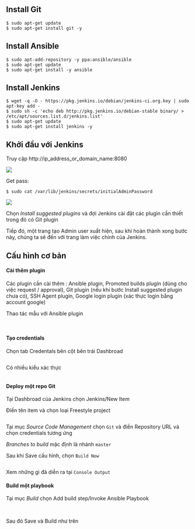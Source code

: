 ## Install Git 

	$ sudo apt-get update
	$ sudo apt-get install git -y
	
## Install Ansible

	$ sudo apt-add-repository -y ppa:ansible/ansible
	$ sudo apt-get update
	$ sudo apt-get install -y ansible 
	
## Install Jenkins 

	$ wget -q -O - https://pkg.jenkins.io/debian/jenkins-ci.org.key | sudo apt-key add -
	$ sudo sh -c 'echo deb http://pkg.jenkins.io/debian-stable binary/ > /etc/apt/sources.list.d/jenkins.list'
	$ sudo apt-get update
	$ sudo apt-get install jenkins -y
	
## Khởi đầu với Jenkins 

Truy cập http://ip_address_or_domain_name:8080

<img src="https://assets.digitalocean.com/articles/jenkins-install-ubuntu-1604/unlock-jenkins.png">

Get pass: 
	
	$ sudo cat /var/lib/jenkins/secrets/initialAdminPassword
	
<img src="https://assets.digitalocean.com/articles/jenkins-install-ubuntu-1604/jenkins-customize.png">

Chọn *Install suggested plugins* và đợi Jenkins cài đặt các plugin cần thiết trong đó có Git plugin

Tiếp đó, một trang tạo Admin user xuất hiện, sau khi hoàn thành xong bước này, chúng ta sẽ đến với trang làm việc chính của Jenkins.

## Cấu hình cơ bản

#### Cài thêm plugin 
Các plugin cần cài thêm : Ansible plugin,  Promoted builds plugin (dùng cho việc request / approval), Git plugin (nếu khi bước Install suggested plugin chưa có), SSH Agent plugin, Google login plugin (xác thực login bằng account google) 

Thao tác mẫu với Ansible plugin

<img src="">

<img src="">

#### Tạo credentials

Chọn tab Credentals bên cột bên trái Dashbroad

<img src="">

Có nhiều kiểu xác thực 

<img src="">

#### Deploy một repo Git

Tại Dashbroad của Jenkins chọn Jenkins/New Item

Điền tên item và chọn loại Freestyle project

<img src="">

Tại mục *Source Code Management* chọn `Git` và điền Repository URL và chọn credentials tương ứng

*Branches to build* mặc định là nhánh `master`

Sau khi Save cấu hình, chọn `Build Now` 

<img src="">

Xem những gì đã diễn ra tại `Console Output`
#### Build một playbook

Tại mục *Build* chọn Add build step/Invoke Ansible Playbook

<img src="">

<img src="">

Sau đó Save và Build như trên




